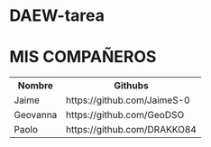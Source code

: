 # DAEW-tarea
<h1>MIS COMPAÑEROS</h1>
<table>
  <tr>
  <th>Nombre</th>
    <th>Githubs</th>
</tr>
  <tr>
  <td>Jaime</td>
    <td>	https://github.com/JaimeS-0</td>
</tr>
  <tr>
  <td>Geovanna</td>
    <td>https://github.com/GeoDSO</td>
</tr>
    <tr>
  <td>Paolo</td>
    <td>https://github.com/DRAKKO84</td>
</tr>

  
</table>
